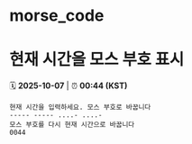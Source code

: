 # morse_code
# 현재 시간을 모스 부호 표시
<!-- MORSE_TIME_START -->
🗓️ **2025-10-07** | ⏰ **00:44 (KST)**

```
현재 시간을 입력하세요. 모스 부호로 바꿉니다
----- ----- ....- ....-
모스 부호를 다시 현재 시간으로 바꿉니다
0044
```
<!-- MORSE_TIME_END -->
